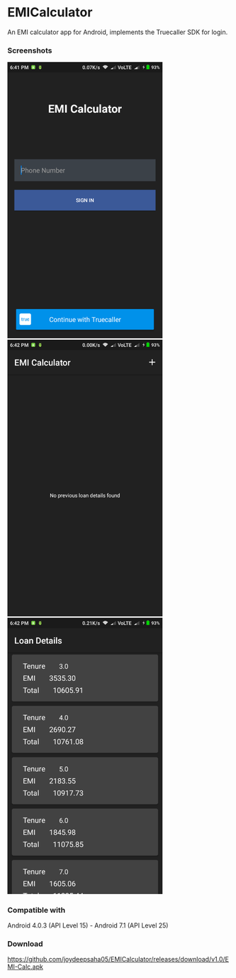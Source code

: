 # EMICalculator

An EMI calculator app for Android, implements the Truecaller SDK for login.

### Screenshots

<img src="https://raw.githubusercontent.com/joydeepsaha05/EMICalculator/master/screenshots/Screenshot_2017-05-09-18-41-46-198_saha.joydeep.emicalculator.png" width="350">
<img src="https://raw.githubusercontent.com/joydeepsaha05/EMICalculator/master/screenshots/Screenshot_2017-05-09-18-42-08-996_saha.joydeep.emicalculator.png" width="350">
<img src="https://raw.githubusercontent.com/joydeepsaha05/EMICalculator/master/screenshots/Screenshot_2017-05-09-18-42-28-944_saha.joydeep.emicalculator.png" width="350">

### Compatible with
Android 4.0.3 (API Level 15) - Android 7.1 (API Level 25)

### Download
https://github.com/joydeepsaha05/EMICalculator/releases/download/v1.0/EMI-Calc.apk
